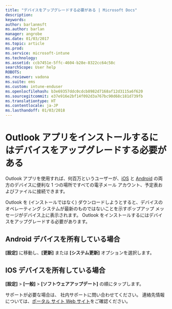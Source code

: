 ```yaml
---
title: "デバイスをアップグレードする必要がある | Microsoft Docs"
description: 
keywords: 
author: barlanmsft
ms.author: barlan
manager: angrobe
ms.date: 01/03/2017
ms.topic: article
ms.prod: 
ms.service: microsoft-intune
ms.technology: 
ms.assetid: ccb7451e-5ffc-4604-b28e-8322cc64c58c
searchScope: User help
ROBOTS: 
ms.reviewer: vadona
ms.suite: ems
ms.custom: intune-enduser
ms.openlocfilehash: b3e69357ddc0cdcb8982d7168af12d3115a6f620
ms.sourcegitcommit: e37e916e2bf14f092d3a767bc90d68c181d739fb
ms.translationtype: HT
ms.contentlocale: ja-JP
ms.lasthandoff: 01/03/2018
---
```

# <a name="you-need-to-upgrade-your-device-to-install-the-outlook-app"></a>Outlook アプリをインストールするにはデバイスをアップグレードする必要がある

Outlook アプリを使用すれば、何百万というユーザーが、[iOS](https://itunes.apple.com/us/app/microsoft-outlook-email-calendar/id951937596?mt=8) と [Android](https://play.google.com/store/apps/details?id=com.microsoft.office.outlook) の両方のデバイスに便利な 1 つの場所ですべての電子メール アカウント、予定表およびファイルに接続できます。

Outlook を (インストールではなく) ダウンロードしようとすると、デバイスのオペレーティング システムが最新のものではないことを示すポップアップ メッセージがデバイス上に表示されます。 Outlook をインストールするにはデバイスをアップグレードする必要があります。

## <a name="if-you-have-an-android-device"></a>Android デバイスを所有している場合
**[設定]** に移動し、**[更新]** または **[システム更新]** オプションを選択します。

## <a name="if-you-have-an-ios-device"></a>IOS デバイスを所有している場合
**[設定]** > **[一般]** > **[ソフトウェアアップデート]** の順にタップします。

サポートが必要な場合は、 社内サポートに問い合わせてください。 連絡先情報については、[ポータル サイト Web サイト](https://portal.manage.microsoft.com#HelpDeskDialog)をご確認ください。
